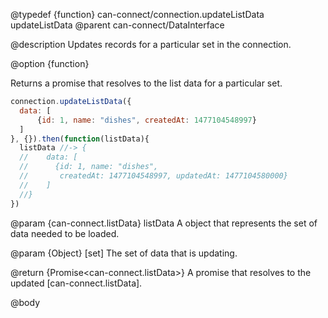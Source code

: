 @typedef {function} can-connect/connection.updateListData updateListData
@parent can-connect/DataInterface

@description Updates records for a particular set in the connection.

@option {function}

  Returns a promise that resolves to the list data for a particular set.

  ```js
connection.updateListData({
	data: [
		{id: 1, name: "dishes", createdAt: 1477104548997}
	]
}, {}).then(function(listData){
	listData //-> {
	//    data: [
	//      {id: 1, name: "dishes",
	//       createdAt: 1477104548997, updatedAt: 1477104580000}
	//    ]
	//}
})
  ```

  @param {can-connect.listData} listData A object that represents the set of data needed to be loaded.

  @param {Object} [set] The set of data that is updating.

  @return {Promise<can-connect.listData>} A promise that resolves to the updated [can-connect.listData].

@body
